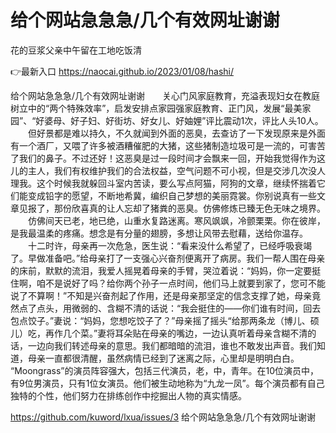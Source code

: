 # 给个网站急急急/几个有效网址谢谢
花的豆浆父亲中午留在工地吃饭清

👉最新入口 https://naocai.github.io/2023/01/08/hashi/

给个网站急急急/几个有效网址谢谢　　关心门风家庭教育，充溢表现妇女在教庭树立中的“两个特殊效率”，启发安排点家园强家庭教育、正门风，发展“最美家园”、“好婆母、好子妇、好街坊、好女儿、好妯娌”评比震动1次，评比人头10人。
　　但好景都是难以持久，不久就闻到外面的恶臭，去查访了一下发现原来是外面有一个酒厂，又喂了许多被酒糟催肥的大猪，这些猪制造垃圾可是一流的，可害苦了我们的鼻子。不过还好！这恶臭是过一段时间才会飘来一回，开始我觉得作为这儿的主人，我们有权维护我们的合法权益，空气问题不可小视，但是交涉几次没人理我。这个时候我就躲回斗室内苦读，要么写点阿猫，阿狗的文章，继续怀揣着它们能变成铅字的愿望，不断地希冀，编织自己梦想的美丽霓裳。你别说真有一些文章见报了，那份欣喜真的让人忘却了猪粪的恶臭。仿佛修炼已臻无色无味之境界。
　　仿佛间天已老，地已绝，山重水复路迷离。寒风飒飒，冷颤栗栗。你在彼岸，是我最温柔的疼痛。想念是有分量的翅膀，多想让风带去慰藉，送给你温存。
　　十二时许，母亲再一次危急，医生说：“看来没什么希望了，已经呼吸衰竭了。早做准备吧。”给母亲打了一支强心兴奋剂便离开了病房。我们一帮人围在母亲的床前，默默的流泪，我爱人摇晃着母亲的手臂，哭泣着说：“妈妈，你一定要挺住啊，咱不是说好了吗？给你两个孙子一点时间，他们马上就要到家了，您可不能说了不算啊！”不知是兴奋剂起了作用，还是母亲那坚定的信念支撑了她，母亲竟然点了点头，用微弱的、含糊不清的话说：“我会挺住的——你们谁有时间，回去包点饺子。”妻说：“妈妈，您想吃饺子了？”母亲摇了摇头“给那两条龙（博儿、硕儿）吃，再作几个菜。”妻将耳朵贴在母亲的嘴边，一边认真听着母亲含糊不清的话，一边向我们转述母亲的意思。我们都暗暗的流泪，谁也不敢发出声音。我们知道，母亲一直都很清醒，虽然病情已经到了迷离之际，心里却是明明白白。
“Moongrass”的演员阵容强大，包括三代演员，老，中，青年。在10位演员中，有9位男演员，只有1位女演员。他们被生动地称为“九龙一凤”。每个演员都有自己独特的个性，他们努力在排练创作中挖掘出人物的真实情感。

https://github.com/kuword/lxua/issues/3
给个网站急急急/几个有效网址谢谢
